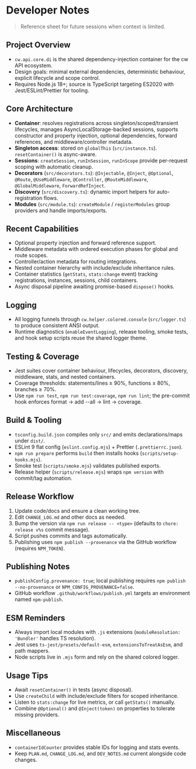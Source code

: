 # Developer Notes

> Reference sheet for future sessions when context is limited.

## Project Overview
- `cw.api.core.di` is the shared dependency-injection container for the cw API ecosystem.
- Design goals: minimal external dependencies, deterministic behaviour, explicit lifecycle and scope control.
- Requires Node.js 18+; source is TypeScript targeting ES2020 with Jest/ESLint/Prettier for tooling.

## Core Architecture
- **Container**: resolves registrations across singleton/scoped/transient lifecycles, manages AsyncLocalStorage-backed sessions, supports constructor and property injection, optional dependencies, forward references, and middleware/controller metadata.
- **Singleton access**: stored on `globalThis` (`src/instance.ts`). `resetContainer()` is async-aware.
- **Sessions**: `createSession`, `runInSession`, `runInScope` provide per-request scoping with automatic cleanup.
- **Decorators** (`src/decorators.ts`): `@Injectable`, `@Inject`, `@Optional`, `@Route`, `@UseMiddleware`, `@Controller`, `@RouteMiddleware`, `@GlobalMiddleware`, `ForwardRefInject`.
- **Discovery** (`src/discovery.ts`): dynamic import helpers for auto-registration flows.
- **Modules** (`src/module.ts`): `createModule` / `registerModules` group providers and handle imports/exports.

## Recent Capabilities
- Optional property injection and forward reference support.
- Middleware metadata with ordered execution phases for global and route scopes.
- Controller/action metadata for routing integrations.
- Nested container hierarchy with include/exclude inheritance rules.
- Container statistics (`getStats`, `stats:change` event) tracking registrations, instances, sessions, child containers.
- Async disposal pipeline awaiting promise-based `dispose()` hooks.

## Logging
- All logging funnels through `cw.helper.colored.console` (`src/logger.ts`) to produce consistent ANSI output.
- Runtime diagnostics (`enableEventLogging`), release tooling, smoke tests, and hook setup scripts reuse the shared logger theme.

## Testing & Coverage
- Jest suites cover container behaviour, lifecycles, decorators, discovery, middleware, stats, and nested containers.
- Coverage thresholds: statements/lines ≥ 90%, functions ≥ 80%, branches ≥ 70%.
- Use `npm run test`, `npm run test:coverage`, `npm run lint`; the pre-commit hook enforces format → add --all → lint → coverage.

## Build & Tooling
- `tsconfig.build.json` compiles only `src/` and emits declarations/maps under `dist/`.
- ESLint 9 flat config (`eslint.config.mjs`) + Prettier (`.prettierrc.json`).
- `npm run prepare` performs `build` then installs hooks (`scripts/setup-hooks.mjs`).
- Smoke test (`scripts/smoke.mjs`) validates published exports.
- Release helper (`scripts/release.mjs`) wraps `npm version` with commit/tag automation.

## Release Workflow
1. Update code/docs and ensure a clean working tree.
2. Edit `CHANGE_LOG.md` and other docs as needed.
3. Bump the version via `npm run release -- <type>` (defaults to `chore: release v%s` commit message).
4. Script pushes commits and tags automatically.
5. Publishing uses `npm publish --provenance` via the GitHub workflow (requires `NPM_TOKEN`).

## Publishing Notes
- `publishConfig.provenance: true`; local publishing requires `npm publish --no-provenance` or `NPM_CONFIG_PROVENANCE=false`.
- GitHub workflow `.github/workflows/publish.yml` targets an environment named `npm-publish`.

## ESM Reminders
- Always import local modules with `.js` extensions (`moduleResolution: 'Bundler'` handles TS resolution).
- Jest uses `ts-jest/presets/default-esm`, `extensionsToTreatAsEsm`, and path mappers.
- Node scripts live in `.mjs` form and rely on the shared colored logger.

## Usage Tips
- Await `resetContainer()` in tests (async disposal).
- Use `createChild` with include/exclude filters for scoped inheritance.
- Listen to `stats:change` for live metrics, or call `getStats()` manually.
- Combine `@Optional()` and `@Inject(token)` on properties to tolerate missing providers.

## Miscellaneous
- `containerIdCounter` provides stable IDs for logging and stats events.
- Keep `PLAN.md`, `CHANGE_LOG.md`, and `DEV_NOTES.md` current alongside code changes.
